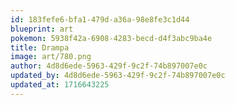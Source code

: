```yaml
---
id: 183fefe6-bfa1-479d-a36a-98e8fe3c1d44
blueprint: art
pokemon: 5938f42a-6908-4283-becd-d4f3abc9ba4e
title: Drampa
image: art/780.png
author: 4d8d6ede-5963-429f-9c2f-74b897007e0c
updated_by: 4d8d6ede-5963-429f-9c2f-74b897007e0c
updated_at: 1716643225
---
```

